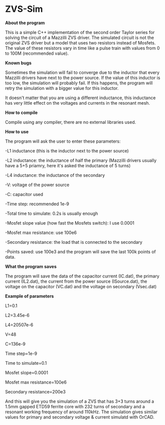 # ZVS-Sim

**About the program**

This is a simple C++ implementation of the second order Taylor series for solving the circuit of a Mazzilli ZVS driver.
The simulated circuit is not the original ZVS driver but a model that uses two resistors instead of Mosfets. The value of these resistors vary in time like a pulse train with values from 0 to 100M (recommended value).

**Known bugs**

Sometimes the simulation will fail to converge due to the inductor that every Mazzilli drivers have next to the power source. If the value of this inductor is too low, the simulation will probably fail. If this happens, the program will retry the simulation with a bigger value for this inductor. 

It doesn't matter that you are using a different inductance, this inductance has very little effect on the voltages and currents in the resonant mesh.

**How to compile**

Compile using any compiler, there are no external libraries used.

**How to use**

The program will ask the user to enter these parameters:

-L1 inductance (this is the inductor next to the power source)

-L2 inductance: the inductance of half the primary (Mazzilli drivers usually have a 5+5 priamry, here it's asked the inductance of 5 turns)

-L4 inductance: the inductance of the secondary

-V: voltage of the power source

-C: capacitor used

-Time step: recommended 1e-9

-Total time to simulate: 0.2s is usually enough

-Mosfet slope value (how fast the Mosfets switch): I use 0.0001

-Mosfet max resistance: use 100e6

-Secondary resistance: the load that is connected to the secondary

-Points saved: use 100e3 and the program will save the last 100k points of data.

**What the program saves**

The program will save the data of the capacitor current (IC.dat), the primary current (IL2.dat), the current from the power source (ISource.dat), the voltage on the capacitor (VC.dat) and the voltage on secondary (Vsec.dat)

**Example of parameters**

L1=0.1

L2=3.45e-6

L4=20507e-6

V=48

C=136e-9

Time step=1e-9

Time to simulate=0.1

Mosfet slope=0.0001

Mosfet max resistance=100e6

Secondary resistance=200e3

And this will give you the simulation of a ZVS that has 3+3 turns around a 1.5mm gapped ETD59 ferrite core with
232 turns of secondary and a resonant working frequency of around 110kHz. The simulation gives similar values for primary and secondary voltage & current
simulatd with OrCAD.
